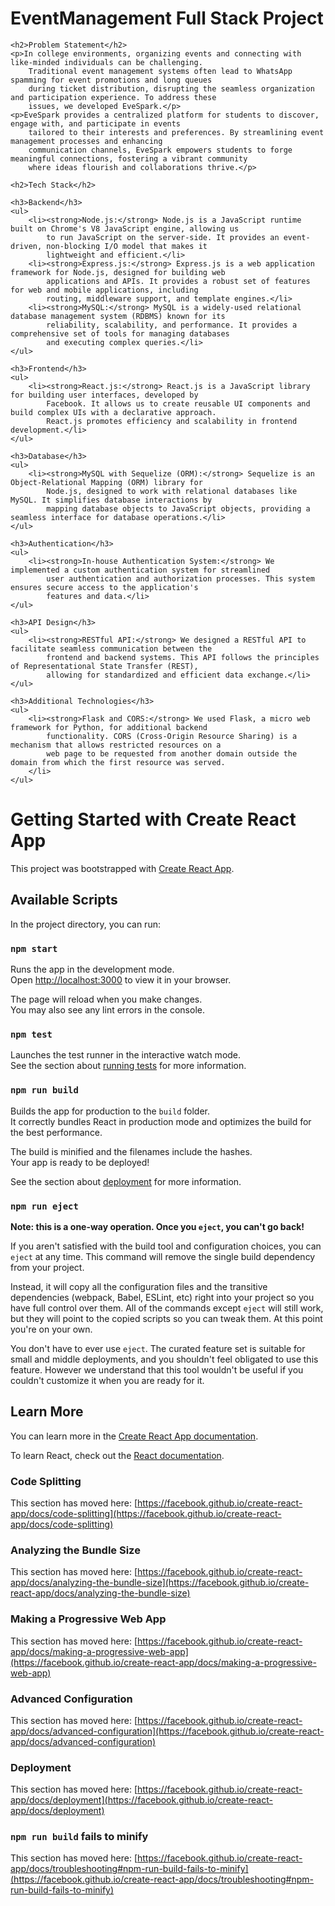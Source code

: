 <h1>EventManagement Full Stack Project</h1>

    <h2>Problem Statement</h2>
    <p>In college environments, organizing events and connecting with like-minded individuals can be challenging.
        Traditional event management systems often lead to WhatsApp spamming for event promotions and long queues
        during ticket distribution, disrupting the seamless organization and participation experience. To address these
        issues, we developed EveSpark.</p>
    <p>EveSpark provides a centralized platform for students to discover, engage with, and participate in events
        tailored to their interests and preferences. By streamlining event management processes and enhancing
        communication channels, EveSpark empowers students to forge meaningful connections, fostering a vibrant community
        where ideas flourish and collaborations thrive.</p>

    <h2>Tech Stack</h2>

    <h3>Backend</h3>
    <ul>
        <li><strong>Node.js:</strong> Node.js is a JavaScript runtime built on Chrome's V8 JavaScript engine, allowing us
            to run JavaScript on the server-side. It provides an event-driven, non-blocking I/O model that makes it
            lightweight and efficient.</li>
        <li><strong>Express.js:</strong> Express.js is a web application framework for Node.js, designed for building web
            applications and APIs. It provides a robust set of features for web and mobile applications, including
            routing, middleware support, and template engines.</li>
        <li><strong>MySQL:</strong> MySQL is a widely-used relational database management system (RDBMS) known for its
            reliability, scalability, and performance. It provides a comprehensive set of tools for managing databases
            and executing complex queries.</li>
    </ul>

    <h3>Frontend</h3>
    <ul>
        <li><strong>React.js:</strong> React.js is a JavaScript library for building user interfaces, developed by
            Facebook. It allows us to create reusable UI components and build complex UIs with a declarative approach.
            React.js promotes efficiency and scalability in frontend development.</li>
    </ul>

    <h3>Database</h3>
    <ul>
        <li><strong>MySQL with Sequelize (ORM):</strong> Sequelize is an Object-Relational Mapping (ORM) library for
            Node.js, designed to work with relational databases like MySQL. It simplifies database interactions by
            mapping database objects to JavaScript objects, providing a seamless interface for database operations.</li>
    </ul>

    <h3>Authentication</h3>
    <ul>
        <li><strong>In-house Authentication System:</strong> We implemented a custom authentication system for streamlined
            user authentication and authorization processes. This system ensures secure access to the application's
            features and data.</li>
    </ul>

    <h3>API Design</h3>
    <ul>
        <li><strong>RESTful API:</strong> We designed a RESTful API to facilitate seamless communication between the
            frontend and backend systems. This API follows the principles of Representational State Transfer (REST),
            allowing for standardized and efficient data exchange.</li>
    </ul>

    <h3>Additional Technologies</h3>
    <ul>
        <li><strong>Flask and CORS:</strong> We used Flask, a micro web framework for Python, for additional backend
            functionality. CORS (Cross-Origin Resource Sharing) is a mechanism that allows restricted resources on a
            web page to be requested from another domain outside the domain from which the first resource was served.
        </li>
    </ul>
# Getting Started with Create React App

This project was bootstrapped with [Create React App](https://github.com/facebook/create-react-app).

## Available Scripts

In the project directory, you can run:

### `npm start`

Runs the app in the development mode.\
Open [http://localhost:3000](http://localhost:3000) to view it in your browser.

The page will reload when you make changes.\
You may also see any lint errors in the console.

### `npm test`

Launches the test runner in the interactive watch mode.\
See the section about [running tests](https://facebook.github.io/create-react-app/docs/running-tests) for more information.

### `npm run build`

Builds the app for production to the `build` folder.\
It correctly bundles React in production mode and optimizes the build for the best performance.

The build is minified and the filenames include the hashes.\
Your app is ready to be deployed!

See the section about [deployment](https://facebook.github.io/create-react-app/docs/deployment) for more information.

### `npm run eject`

**Note: this is a one-way operation. Once you `eject`, you can't go back!**

If you aren't satisfied with the build tool and configuration choices, you can `eject` at any time. This command will remove the single build dependency from your project.

Instead, it will copy all the configuration files and the transitive dependencies (webpack, Babel, ESLint, etc) right into your project so you have full control over them. All of the commands except `eject` will still work, but they will point to the copied scripts so you can tweak them. At this point you're on your own.

You don't have to ever use `eject`. The curated feature set is suitable for small and middle deployments, and you shouldn't feel obligated to use this feature. However we understand that this tool wouldn't be useful if you couldn't customize it when you are ready for it.

## Learn More

You can learn more in the [Create React App documentation](https://facebook.github.io/create-react-app/docs/getting-started).

To learn React, check out the [React documentation](https://reactjs.org/).

### Code Splitting

This section has moved here: [https://facebook.github.io/create-react-app/docs/code-splitting](https://facebook.github.io/create-react-app/docs/code-splitting)

### Analyzing the Bundle Size

This section has moved here: [https://facebook.github.io/create-react-app/docs/analyzing-the-bundle-size](https://facebook.github.io/create-react-app/docs/analyzing-the-bundle-size)

### Making a Progressive Web App

This section has moved here: [https://facebook.github.io/create-react-app/docs/making-a-progressive-web-app](https://facebook.github.io/create-react-app/docs/making-a-progressive-web-app)

### Advanced Configuration

This section has moved here: [https://facebook.github.io/create-react-app/docs/advanced-configuration](https://facebook.github.io/create-react-app/docs/advanced-configuration)

### Deployment

This section has moved here: [https://facebook.github.io/create-react-app/docs/deployment](https://facebook.github.io/create-react-app/docs/deployment)

### `npm run build` fails to minify

This section has moved here: [https://facebook.github.io/create-react-app/docs/troubleshooting#npm-run-build-fails-to-minify](https://facebook.github.io/create-react-app/docs/troubleshooting#npm-run-build-fails-to-minify)
